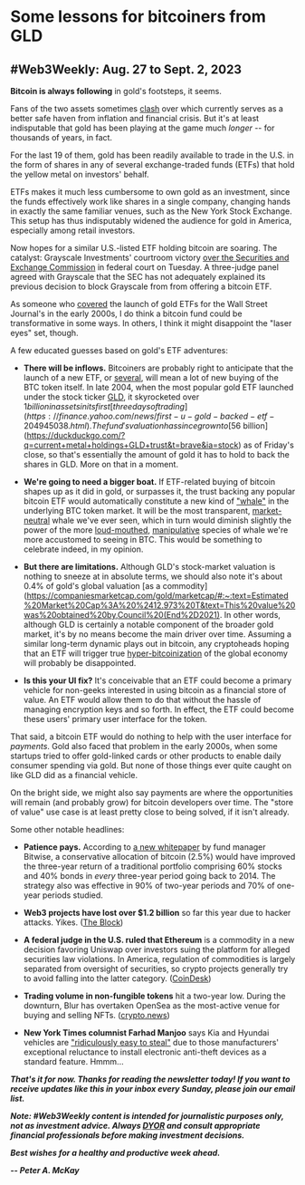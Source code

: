 # Some lessons for bitcoiners from GLD
## #Web3Weekly: Aug. 27 to Sept. 2, 2023

**Bitcoin is always following** in gold's footsteps, it seems.

Fans of the two assets sometimes [clash](https://intelligencesquared.com/events/debate-bitcoin-vs-gold-with-anthony-scaramucci-and-peter-schiff/) over which currently serves as a better safe haven from inflation and financial crisis. But it's at least indisputable that gold has been playing at the game much *longer* -- for thousands of years, in fact.

For the last 19 of them, gold has been readily available to trade in the U.S. in the form of shares in any of several exchange-traded funds (ETFs) that hold the yellow metal on investors' behalf.

ETFs makes it much less cumbersome to own gold as an investment, since the funds effectively work like shares in a single company, changing hands in exactly the same familiar venues, such as the New York Stock Exchange. This setup has thus indisputably widened the audience for gold in America, especially among retail investors.

Now hopes for a similar U.S.-listed ETF holding bitcoin are soaring. The catalyst: Grayscale Investments' courtroom victory [over the Securities and Exchange Commission](https://www.forbes.com/sites/digital-assets/2023/08/29/grayscale-lands-court-victory-over-sec-in-battle-for-spot-bitcoin-etf/) in federal court on Tuesday. A three-judge panel agreed with Grayscale that the SEC has not adequately explained its previous decision to block Grayscale from from offering a bitcoin ETF.

As someone who [covered](https://www.wsj.com/articles/SB110194198185388535) the launch of gold ETFs for the Wall Street Journal's in the early 2000s, I do think a bitcoin fund could be transformative in some ways. In others, I think it might disappoint the "laser eyes" set, though.

A few educated guesses based on gold's ETF adventures:

- **There will be inflows.** Bitcoiners are probably right to anticipate that the launch of a new ETF, or [several](https://www.reuters.com/technology/grayscale-victory-big-boost-decade-long-spot-bitcoin-etf-push-2023-08-30/), will mean a lot of new buying of the BTC token itself. In late 2004, when the most popular gold ETF launched under the stock ticker [GLD](https://tinyurl.com/y2hctbsk), it skyrocketed over $1 billion in assets in its first [three days of trading](https://finance.yahoo.com/news/first-u-gold-backed-etf-204945038.html). The fund's valuation has since grown to [$56 billion](https://duckduckgo.com/?q=current+metal+holdings+GLD+trust&t=brave&ia=stock) as of Friday's close, so that's essentially the amount of gold it has to hold to back the shares in GLD. More on that in a moment.

- **We're going to need a bigger boat.** If ETF-related buying of bitcoin shapes up as it did in gold, or surpasses it, the trust backing any popular bitcoin ETF would automatically constitute a new kind of ["whale"](https://www.investopedia.com/terms/b/bitcoin-whale.asp) in the underlying BTC token market. It will be the most transparent, [market-neutral](https://www.investopedia.com/terms/m/marketneutral.asp) whale we've ever seen, which in turn would diminish slightly the power of the more [loud-mouthed](https://www.youtube.com/results?search_query=%22michael+saylor%22+interview&sp=CAI%253D), [manipulative](https://www.vox.com/recode/2021/5/18/22441831/elon-musk-bitcoin-dogecoin-crypto-prices-tesla) species of whale we're more accustomed to seeing in BTC. This would be something to celebrate indeed, in my opinion.

- **But there are limitations.** Although GLD's stock-market valuation is nothing to sneeze at in absolute terms, we should also note it's about 0.4% of gold's global valuation [as a commodity](https://companiesmarketcap.com/gold/marketcap/#:~:text=Estimated%20Market%20Cap%3A%20%2412.973%20T&text=This%20value%20was%20obtained%20by,Council%20(End%2D2021). In other words, although GLD is certainly a notable component of the broader gold market, it's by no means become the main driver over time. Assuming a similar long-term dynamic plays out in bitcoin, any cryptoheads hoping that an ETF will trigger true [hyper-bitcoinization](https://www.coindesk.com/tech/2022/11/03/hyperbitcoinization-is-a-few-years-away-predicts-samson-mow/) of the global economy will probably be disappointed.

- **Is this your UI fix?** It's conceivable that an ETF could become a primary vehicle for non-geeks interested in using bitcoin as a financial store of value. An ETF would allow them to do that without the hassle of managing encryption keys and so forth. In effect, the ETF could become these users' primary user interface for the token.

That said, a bitcoin ETF would do nothing to help with the user interface for *payments*. Gold also faced that problem in the early 2000s, when some startups tried to offer gold-linked cards or other products to enable daily consumer spending via gold. But none of those things ever quite caught on like GLD did as a financial vehicle.  

On the bright side, we might also say payments are where the opportunities will remain (and probably grow) for bitcoin developers over time. The "store of value" use case is at least pretty close to being solved, if it isn't already.

Some other notable headlines:

- **Patience pays.** According to [a new whitepaper](https://s3.amazonaws.com/static.bitwiseinvestments.com/Research/Bitcoins-Role-in-a-Traditional-Portfolio-08-2023.pdf) by fund manager Bitwise, a conservative allocation of bitcoin (2.5%) would have improved the three-year return of a traditional portfolio comprising 60% stocks and 40% bonds in *every* three-year period going back to 2014. The strategy also was effective in 90% of two-year periods and 70% of one-year periods studied.

- **Web3 projects have lost over $1.2 billion** so far this year due to hacker attacks. Yikes. ([The Block](https://www.theblock.co/post/248550/web3-losses-exceed-1-billion-in-2023-base-exploits))

- **A federal judge in the U.S. ruled that Ethereum** is a commodity in a new decision favoring Uniswap over investors suing the platform for alleged securities law violations. In America, regulation of commodities is largely separated from oversight of securities, so crypto projects generally try to avoid falling into the latter category. ([CoinDesk](https://www.coindesk.com/policy/2023/08/31/us-court-calls-eth-a-commodity-while-tossing-investor-suit-against-uniswap/))

- **Trading volume in non-fungible tokens** hit a two-year low. During the downturn, Blur has overtaken OpenSea as the most-active venue for buying and selling NFTs. ([crypto.news](https://crypto.news/nft-market-witnesses-lowest-transaction-volume-in-two-years/))

- **New York Times columnist Farhad Manjoo** says Kia and Hyundai vehicles are ["ridiculously easy to steal"](https://www.nytimes.com/2023/09/01/opinion/kia-hyundai-tiktok.html) due to those manufacturers' exceptional reluctance to install electronic anti-theft devices as a standard feature. Hmmm...

_**That's it for now. Thanks for reading the newsletter today! If you want to receive updates like this in your inbox every Sunday, please join our email list.**_

_**Note: #Web3Weekly content is intended for journalistic purposes only, not as investment advice. Always [DYOR](https://www.urbandictionary.com/define.php?term=DYOR) and consult appropriate financial professionals before making investment decisions.**_

_**Best wishes for a healthy and productive week ahead.**_  

_**-- Peter A. McKay**_

